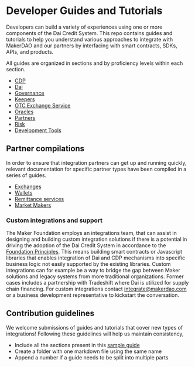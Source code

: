 # Developer Guides and Tutorials

Developers can build a variety of experiences using one or more components of the Dai Credit System. This repo contains guides and tutorials to help you understand various approaches to integrate with MakerDAO and our partners by interfacing with smart contracts, SDKs, APIs, and products.

All guides are organized in sections and by proficiency levels within each section.

* [CDP](cdp/)
* [Dai](dai/)
* [Governance](governance/)
* [Keepers](keepers/)
* [OTC Exchange Service](oasis/)
* [Oracles](oracles/)
* [Partners](partners/)
* [Risk](risk/)
* [Development Tools](tools/)

## Partner compilations
In order to ensure that integration partners can get up and running quickly, relevant documentation for specific partner types have been compiled in a series of guides.

* [Exchanges](exchanges/)
* [Wallets](wallets/)
* [Remittance services](remittance/)
* [Market Makers](market-makers/)

### Custom integrations and support
The Maker Foundation employs an integrations team, that can assist in designing and building custom integration solutions if there is a potential in driving the adoption of the Dai Credit System in accordance to the [Foundation Principles](https://medium.com/makerdao/foundation-proposal-v2-f10d8ee5fe8c). This means building smart contracts or Javascript libraries that enables integration of Dai and CDP mechanisms into specific business logic not easily supported by the existing libraries. Custom integrations can for example be a way to bridge the gap between Maker solutions and legacy systems from more traditional organizations.
Former cases includes a partnership with Tradeshift where Dai is utilized for supply chain financing.
For custom integrations contact integrate@makerdao.com or a business development representative to kickstart the conversation.

## Contribution guidelines

We welcome submissions of guides and tutorials that cover new types of integrations! Following these guidelines will help us maintain consistency,

* Include all the sections present in this [sample guide](/sample/sample-guide-01/sample-guide-01.md)  
* Create a folder with one markdown file using the same name
* Append a number if a guide needs to be split into multiple parts

